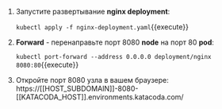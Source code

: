 1. Запустите развертывание **nginx deployment**:

   `kubectl apply -f nginx-deployment.yaml`{{execute}}

1. **Forward** - перенаправьте порт 8080 **node** на порт 80 **pod**:

   `kubectl port-forward --address 0.0.0.0 deployment/nginx 8080:80`{{execute}}

1. Откройте порт 8080 узла в вашем браузере: https://[[HOST_SUBDOMAIN]]-8080-[[KATACODA_HOST]].environments.katacoda.com/

